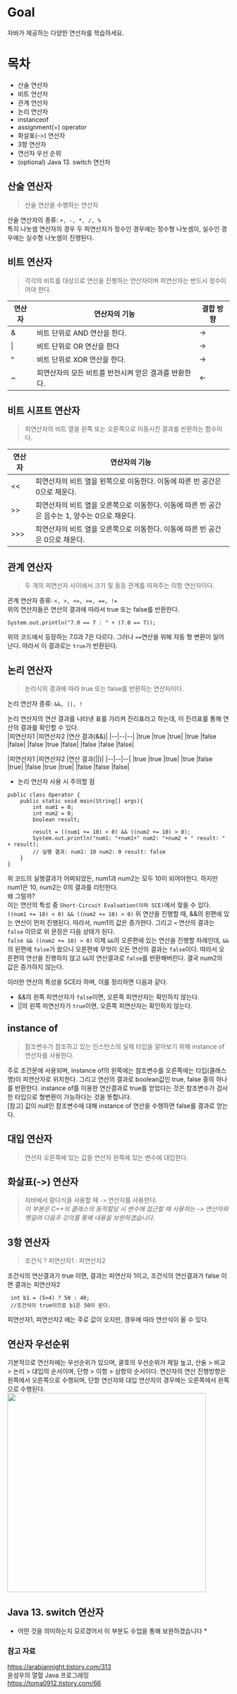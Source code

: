 # Goal
자바가 제공하는 다양한 연산자를 학습하세요.

# 목차
* 산술 연산자
* 비트 연산자
* 관계 연산자
* 논리 연산자
* instanceof
* assignment(=) operator
* 화살표(->) 연산자
* 3항 연산자
* 연산자 우선 순위
* (optional) Java 13. switch 연산자

## 산술 연산자
> 산술 연산을 수행하는 연산자  
  
산술 연산자의 종류: `+, -, *, /, %`  
특히 나눗셈 연산자의 경우 두 피연산자가 정수인 경우에는 정수형 나눗셈이, 실수인 경우에는 실수형 나눗셈이 진행된다.  

## 비트 연산자
> 각각의 비트를 대상으로 연산을 진행하는 연산자이며 피연산자는 반드시 정수이어야 한다.  
  
| 연산자 | 연산자의 기능| 결합 방향|
|--|--|--|
|&|비트 단위로 AND 연산을 한다.| ->|
|\||비트 단위로 OR 연산을 한다| ->|
| ^|비트 단위로 XOR 연산을 한다.| ->|
|~|피연산자의 모든 비트를 반전시켜 얻은 결과를 반환한다.| <-|
  

## 비트 시프트 연산자
> 피연산자의 비트 열을 왼쪽 또는 오른쪽으로 이동시킨 결과를 반환하는 함수이다.  
  
  
| 연산자 | 연산자의 기능|
|--|--|
|<<|피연산자의 비트 열을 왼쪽으로 이동한다. 이동에 따른 빈 공간은 0으로 채운다.|
|>>|피연산자의 비트 열을 오른쪽으로 이동한다. 이동에 따른 빈 공간은 음수는 1, 양수는 0으로 채운다.|
|>>>| 피연산자의 비트 열을 오른쪽으로 이동한다. 이동에 따른 빈 공간은 0으로 채운다.|
  

## 관계 연산자 
> 두 개의 피연산자 사이에서 크기 및 동등 관계를 따져주는 이항 연산자이다.   
  
관계 연산자 종류: `<, >, <=, >=, ==, !=`  
위의 연산자들은 연산의 결과에 따라서 true 또는 false를 반환한다. 

```
System.out.println("7.0 == 7 : " + (7.0 == 7));
```
위의 코드에서 등장하는 7.0과 7은 다르다. 그러나 `==`연산을 위해 자동 형 변환이 일어난다. 따라서 이 결과로는 `true`가 반환된다.

## 논리 연산자
> 논리식의 결과에 따라 true 또는 false를 반환하는 연산자이다.  
  
논리 연산자 종류: `&&, ||, !`  

논리 연산자의 연산 결과를 나타낸 표를 가리켜 진리표라고 하는데, 이 진리표를 통해 연산의 결과를 확인할 수 있다.  
|피연산자1 |피연산자2 |연산 결과(&&)|
|--|--|--|
|true |true |true|
|true |false |false|
|false |true |false|
|false |false |false|
  

|피연산자1 |피연산자2 |연산 결과(||)|
|--|--|--|
|true |true |true|
|true |false |true|
|false |true |true|
|false |false |false|

* 논리 연산자 사용 시 주의할 점
```
public class Operator {
    public static void main(String[] args){
        int num1 = 0;
        int num2 = 0;
        boolean result;

        result = ((num1 += 10) < 0) && ((num2 += 10) > 0);
        System.out.println("num1: "+num1+" num2: "+num2 + " result: " + result);
        // 실행 결과: num1: 10 num2: 0 result: false
    }
}
```

위 코드의 실행결과가 어찌되었든, num1과 num2는 모두 10이 되어야한다. 하지만 num1은 10, num2는 0의 결과를 리턴한다.  
왜 그럴까?  
이는 연산의 특성 중 `Short-Circuit Evaluation(이하 SCE)`에서 찾을 수 있다.   
```((num1 += 10) < 0) && ((num2 += 10) > 0)```
위 연산을 진행할 때, &&의 왼편에 있는 연산이 먼저 진행된다. 따라서, num1의 값은 증가한다. 그리고 `<` 연산의 결과는 `false` 이므로 위 문장은 다음 상태가 된다.  
```false && ((num2 += 10) > 0)```
이제 `&&`의 오른편에 있는 연산을 진행할 차례인데, `&&`의 왼편에 `false`가 왔으니 오른편에 무엇이 오든 연산의 결과는 `false`이다. 따라서 오른편의 연산을 진행하지 않고 `&&`의 연산결과로 `false`를 반환해버린다. 결국 num2의 값은 증가하지 않는다.  

이러한 연산의 특성을 SCE라 하며, 이를 정리하면 다음과 같다.  
* &&의 왼쪽 피연산자가 `false`이면, 오른쪽 피연산자는 확인하지 않는다.  
* ||의 왼쪽 피연산자가 `true`이면, 오른쪽 피연산자는 확인하지 않는다.  


## instance of
> 참조변수가 참조하고 있는 인스턴스의 실제 타입을 알아보기 위해 instance of 연산자를 사용한다.   
  
주로 조건문에 사용되며, instance of의 왼쪽에는 참조변수를 오른쪽에는 타입(클래스명)이 피연산자로 위치한다. 그리고 연산의 결과로 boolean값인 true, false 중의 하나를 반환한다. instance of를 이용한 연산결과로 true를 얻었다는 것은 참조변수가 검사한 타입으로 형변환이 가능하다는 것을 뜻합니다.  
[참고] 값이 null인 참조변수에 대해 instance of 연산을 수행하면 false를 결과로 얻는다. 

## 대입 연산자
> 연산자 오른쪽에 있는 값을 연산자 왼쪽에 있는 변수에 대입한다.

## 화살표(->) 연산자
> 자바에서 람다식을 사용할 때 `->` 연산자를 사용한다.   
*이 부분은 C++의 클래스의 동적할당 시 변수에 접근할 때 사용하는 -> 연산자와 헷갈려 다음주 강의를 통해 내용을 보완하겠습니다.*

## 3항 연산자
> 조건식 ? 피연산자1 : 피연산자2  

조건식의 연산결과가 true 이면, 결과는 피연산자 1이고, 조건식의 연산결과가 false 이면 결과는 피연산자2
```
 int b1 = (5>4) ? 50 : 40;
 //조건식이 true이므로 b1은 50이 된다. 
```
피연산자1, 피연산자2 에는 주로 값이 오지만, 경우에 따라 연산식이 올 수 있다.

## 연산자 우선순위
기본적으로 연산자에는 우선순위가 있으며, 괄호의 우선순위가 제일 높고, 산술 > 비교 > 논리 > 대입의 순서이며, 단항 > 이항 > 삼항의 순서이다. 연산자의 연산 진행방향은 왼쪽에서 오른쪽으로 수행되며, 단항 연산자와 대입 연산자의 경우에는 오른쪽에서 왼쪽으로 수행된다.
<img src="https://t1.daumcdn.net/cfile/tistory/997A014D5A90B9B00D" width ="450px">  

## Java 13. switch 연산자
* 어떤 것을 의미하는지 모르겠어서 이 부분도 수업을 통해 보완하겠습니다 *  

### 참고 자료
https://arabiannight.tistory.com/313  
윤성우의 열혈 Java 프로그래밍  
https://toma0912.tistory.com/66  
